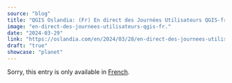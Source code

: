 ```yaml
---
source: "blog"
title: "QGIS Oslandia: (Fr) En direct des Journées Utilisateurs QGIS-fr !"
image: "en-direct-des-journees-utilisateurs-qgis-fr."
date: "2024-03-29"
link: "https://oslandia.com/en/2024/03/28/en-direct-des-journees-utilisateurs-qgis-fr/"
draft: "true"
showcase: "planet"
---
```


<p class="qtranxs-available-languages-message qtranxs-available-languages-message-en">Sorry, this entry is only available in <a class="qtranxs-available-language-link qtranxs-available-language-link-fr" href="http://oslandia.com/fr/tag/qgis-en/feed/atom/" title="Fr">French</a>.</p>
